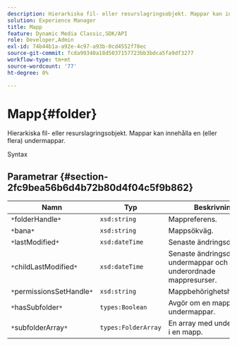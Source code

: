 ```yaml
---
description: Hierarkiska fil- eller resurslagringsobjekt. Mappar kan innehålla en (eller flera) undermappar.
solution: Experience Manager
title: Mapp
feature: Dynamic Media Classic,SDK/API
role: Developer,Admin
exl-id: 74b44b1a-a92e-4c97-a93b-0cd4552f78ec
source-git-commit: fcda99340a18d5037157723bb3bdca5fa9df3277
workflow-type: tm+mt
source-wordcount: '77'
ht-degree: 0%

---
```


# Mapp{#folder}

Hierarkiska fil- eller resurslagringsobjekt. Mappar kan innehålla en (eller flera) undermappar.

Syntax

## Parametrar {#section-2fc9bea56b6d4b72b80d4f04c5f9b862}

| Namn | Typ | Beskrivning |
|---|---|---|
| `*`folderHandle`*` | `xsd:string` | Mappreferens. |
| `*`bana`*` | `xsd:string` | Mappsökväg. |
| `*`lastModified`*` | `xsd:dateTime` | Senaste ändringsdatum. |
| `*`childLastModified`*` | `xsd:dateTime` | Senaste ändringsdatum för undermappar och underordnade mappresurser. |
| `*`permissionsSetHandle`*` | `xsd:string` | Mappbehörighetshantering. |
| `*`hasSubfolder`*` | `types:Boolean` | Avgör om en mapp har undermappar. |
| `*`subfolderArray`*` | `types:FolderArray` | En array med undermappar i en mapp. |
